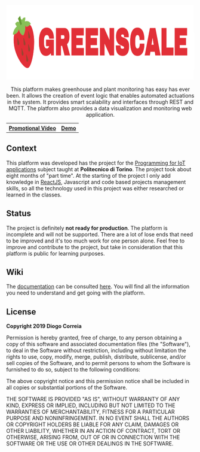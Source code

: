 <p align="center"><a href="https://github.com/dvcorreia/greenscale" target="_blank"><img height="200" src="./docs/assets/logo.png" alt="greenscale-logo"></a>
</p>

<div align="center">  
<p>This platform makes greenhouse and plant monitoring has easy has ever been.
It allows the creation of event logic that enables automated actuations in the system.
It provides smart scalability and interfaces through REST and MQTT. 
The platform also provides a data visualization and monitoring web application.
</p>
<table align="center" style="margin-left: auto; margin-right: auto;">
  <tr>
    <th><a href="https://youtu.be/txl12j3NZx">Promotional Vídeo</a></th>
    <th><a href="https://youtu.be/f0_565IYZWs">Demo</a></th>
  </tr>
</table>
</div>

## Context

This platform was developed has the project for the [Programming for IoT applications](https://didattica.polito.it/pls/portal30/gap.pkg_guide.viewGap?p_cod_ins=03QWRQW&p_a_acc=2019&p_header=S&p_lang=EN) subject taught at __Politecnico di Torino__. The project took about eight months of "part time". At the starting of the project I only add knowledge in [ReactJS](https://reactjs.org/), Javascript and code based projects management skills, so all the technology used in this project was either researched or learned in the classes.

## Status

The project is definitely __not ready for production__. The platform is incomplete and will not be supported. There are a lot of lose ends that need to be improved and it's too much work for one person alone. Feel free to improve and contribute to the project, but take in consideration that this platform is public for learning purposes.

## Wiki

The [documentation](https://github.com/dvcorreia/greenscale/blob/master/docs/index.md) can be consulted [here](https://github.com/dvcorreia/greenscale/blob/master/docs/index.md). You will find all the information you need to understand and get going with the platform.

## License

__Copyright 2019 Diogo Correia__

Permission is hereby granted, free of charge, to any person obtaining a copy of this software and associated documentation files (the "Software"), to deal in the Software without restriction, including without limitation the rights to use, copy, modify, merge, publish, distribute, sublicense, and/or sell copies of the Software, and to permit persons to whom the Software is furnished to do so, subject to the following conditions:

The above copyright notice and this permission notice shall be included in all copies or substantial portions of the Software.

THE SOFTWARE IS PROVIDED "AS IS", WITHOUT WARRANTY OF ANY KIND, EXPRESS OR IMPLIED, INCLUDING BUT NOT LIMITED TO THE WARRANTIES OF MERCHANTABILITY, FITNESS FOR A PARTICULAR PURPOSE AND NONINFRINGEMENT. IN NO EVENT SHALL THE AUTHORS OR COPYRIGHT HOLDERS BE LIABLE FOR ANY CLAIM, DAMAGES OR OTHER LIABILITY, WHETHER IN AN ACTION OF CONTRACT, TORT OR OTHERWISE, ARISING FROM, OUT OF OR IN CONNECTION WITH THE SOFTWARE OR THE USE OR OTHER DEALINGS IN THE SOFTWARE.




